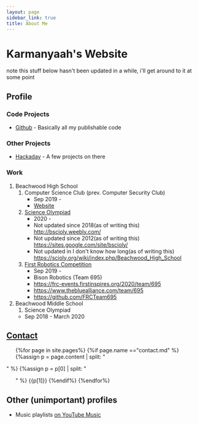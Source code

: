 ```yaml
---
layout: page
sidebar_link: true
title: About Me
---
```


# Karmanyaah's Website

note this stuff below hasn't been updated in a while, i'll get around to it at some point
## Profile

### Code Projects

* [Github](https://github.com/karmanyaahm) -  Basically all my publishable code

### Other Projects

* [Hackaday](https://hackaday.io/karmanyaahm) - A few projects on there

### Work

1. Beachwood High School
   1. Computer Science Club (prev. Computer Security Club)
      * Sep 2019 -
      * [Website](https://bhscomputerscienceclub.github.io)
   2. [Science Olympiad](https://www.soinc.org/)
      * 2020 -
      * Not updated since 2018(as of writing this) <http://bscioly.weebly.com/>
      * Not updated since 2012(as of writing this) <https://sites.google.com/site/bscioly/>
      * Not updated in I don't know how long(as of writing this) <https://scioly.org/wiki/index.php/Beachwood_High_School>
   3. [First Robotics Competition](https://www.firstinspires.org/robotics/frc)
      * Sep 2019 -
      * Bison Robotics (Team 695)
      * <https://frc-events.firstinspires.org/2020/team/695>
      * <https://www.thebluealliance.com/team/695>
      * <https://github.com/FRCTeam695>
2. Beachwood Middle School
   1. Science Olympiad
     * Sep 2018 - March 2020

## [Contact](/contact/)

<ul>
{%for page in site.pages%}
   {%if page.name =="contact.md" %}
      {%assign p = page.content | split: "</ul>" %}
      {%assign p = p[0] | split: "<ul>" %}
      {{p[1]}}
   {%endif%}
{%endfor%}
</ul>

## Other (unimportant) profiles

* Music playlists [on YouTube Music](https://music.youtube.com/browse/UCiBpDtvo8GthIt7cXcR5Gqw)
